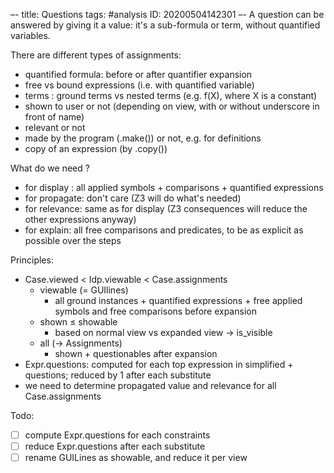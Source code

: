 –-
title: Questions
tags: #analysis
   ID: 20200504142301
–-
A question can be answered by giving it a value: it's a sub-formula or term, without quantified variables.

There are different types of assignments:
* quantified formula: before or after quantifier expansion
* free vs bound expressions (i.e. with quantified variable)
* terms : ground terms vs nested terms (e.g. f(X), where X is a constant) 
* shown to user or not (depending on view, with or without underscore in front of name)
* relevant or not
* made by the program (.make()) or not, e.g. for definitions
* copy of an expression (by .copy())

What do we need ?
* for display : all applied symbols + comparisons + quantified expressions
* for propagate: don't care (Z3 will do what's needed)
* for relevance: same as for display (Z3 consequences will reduce the other expressions anyway)
* for explain: all free comparisons and predicates, to be as explicit as possible over the steps

Principles:
* Case.viewed < Idp.viewable < Case.assignments
    * viewable (= GUIlines)
        * all ground instances + quantified expressions + free applied symbols and free comparisons before expansion
    * shown ≤ showable
        * based on normal view vs expanded view → is_visible
    * all (→ Assignments)
        * shown + questionables after expansion
* Expr.questions: computed for each top expression in simplified + questions; reduced by 1 after each substitute
* we need to determine propagated value and relevance for all Case.assignments

Todo:
- [ ] compute Expr.questions for each constraints
- [ ] reduce Expr.questions after each substitute
- [ ] rename GUILines as showable, and reduce it per view
